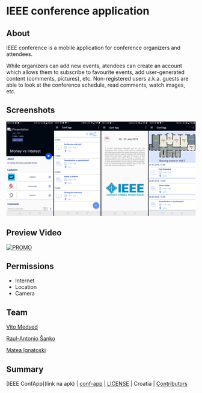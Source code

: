# IEEE conference application

## About

IEEE conference is a mobile application for conference organizers and attendees. 

While organizers can add new events, atendees
can create an account which allows them to subscribe to favourite events, add user-generated content (comments, pictures), etc.
Non-registered users a.k.a. guests are able to look at the conference schedule, read comments, watch images, etc.


## Screenshots
![3images](https://github.com/vitomedved/conf-app/blob/master/screenshots/ss.jpg)

## Preview Video
[![PROMO](https://img.youtube.com/vi/ep2q3A8IpP4/0.jpg)](https://www.youtube.com/watch?v=ep2q3A8IpP4)

## Permissions

- Internet
- Location
- Camera


## Team

[Vito Medved](https://github.com/vitomedved)

[Raul-Antonio Šanko](https://github.com/tonto98)

[Matea Ignatoski](https://github.com/MateaIg)

## Summary
[IEEE ConfApp](link na apk) | [conf-app](https://github.com/vitomedved/conf-app/) | [LICENSE](https://github.com/vitomedved/conf-app/blob/master/LICENSE) | Croatia | [Contributors](https://github.com/vitomedved/conf-app/graphs/contributors)
